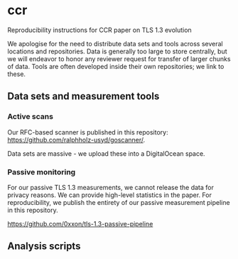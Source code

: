 # ccr
Reproducibility instructions for CCR paper on TLS 1.3 evolution

We apologise for the need to distribute data sets and tools across several locations and repositories. Data is generally too large to store centrally, but we will endeavor to honor any reviewer request for transfer of larger chunks of data. Tools are often developed inside their own repositories; we link to these.

## Data sets and measurement tools

### Active scans

Our RFC-based scanner is published in this repository: https://github.com/ralphholz-usyd/goscanner/.

Data sets are massive - we upload these into a DigitalOcean space.

### Passive monitoring

For our passive TLS 1.3 measurements, we cannot release the data for privacy reasons. We can provide high-level statistics in the paper. For reproducibility, we publish the entirety of our passive measurement pipeline in this repository.

https://github.com/0xxon/tls-1.3-passive-pipeline

## Analysis scripts
